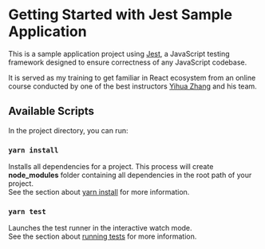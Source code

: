 # Getting Started with Jest Sample Application

This is a sample application project using [Jest](https://jestjs.io/), a JavaScript testing framework designed to ensure correctness of any JavaScript codebase.

It is served as my training to get familiar in React ecosystem from an online course conducted by one of the best instructors [Yihua Zhang](https://github.com/ZhangMYihua) and his team.

## Available Scripts

In the project directory, you can run:

### `yarn install`

Installs all dependencies for a project. This process will create **node_modules** folder containing all dependencies in the root path of your project.\
See the section about [yarn install](https://classic.yarnpkg.com/lang/en/docs/cli/install/) for more information.

### `yarn test`

Launches the test runner in the interactive watch mode.\
See the section about [running tests](https://facebook.github.io/create-react-app/docs/running-tests) for more information.
